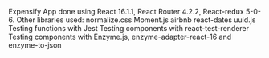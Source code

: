 Expensify App done using React 16.1.1, React Router 4.2.2, React-redux 5-0-6.
Other libraries used:
normalize.css
Moment.js
airbnb react-dates
uuid.js
Testing functions with Jest
Testing components with react-test-renderer
Testing components with Enzyme.js, enzyme-adapter-react-16 and enzyme-to-json
